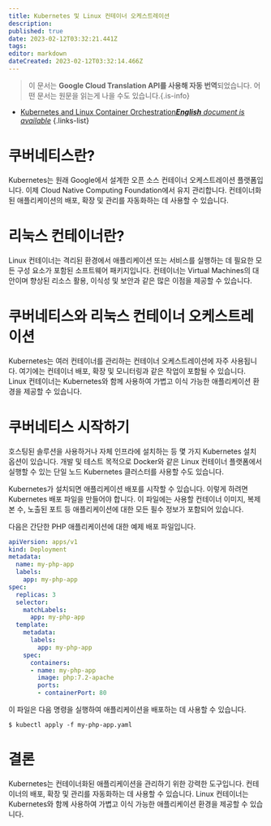 ```yaml
---
title: Kubernetes 및 Linux 컨테이너 오케스트레이션
description: 
published: true
date: 2023-02-12T03:32:21.441Z
tags: 
editor: markdown
dateCreated: 2023-02-12T03:32:14.466Z
---
```


> 이 문서는 **Google Cloud Translation API를 사용해 자동 번역**되었습니다.
어떤 문서는 원문을 읽는게 나을 수도 있습니다.{.is-info}



- [Kubernetes and Linux Container Orchestration***English** document is available*](/en/Knowledge-base/Linux/kubernetes-and-linux-container-orchestration)
{.links-list}


# 쿠버네티스란?

Kubernetes는 원래 Google에서 설계한 오픈 소스 컨테이너 오케스트레이션 플랫폼입니다. 이제 Cloud Native Computing Foundation에서 유지 관리합니다. 컨테이너화된 애플리케이션의 배포, 확장 및 관리를 자동화하는 데 사용할 수 있습니다.

# 리눅스 컨테이너란?

Linux 컨테이너는 격리된 환경에서 애플리케이션 또는 서비스를 실행하는 데 필요한 모든 구성 요소가 포함된 소프트웨어 패키지입니다. 컨테이너는 Virtual Machines의 대안이며 향상된 리소스 활용, 이식성 및 보안과 같은 많은 이점을 제공할 수 있습니다.

# 쿠버네티스와 리눅스 컨테이너 오케스트레이션

Kubernetes는 여러 컨테이너를 관리하는 컨테이너 오케스트레이션에 자주 사용됩니다. 여기에는 컨테이너 배포, 확장 및 모니터링과 같은 작업이 포함될 수 있습니다. Linux 컨테이너는 Kubernetes와 함께 사용하여 가볍고 이식 가능한 애플리케이션 환경을 제공할 수 있습니다.

# 쿠버네티스 시작하기

호스팅된 솔루션을 사용하거나 자체 인프라에 설치하는 등 몇 가지 Kubernetes 설치 옵션이 있습니다. 개발 및 테스트 목적으로 Docker와 같은 Linux 컨테이너 플랫폼에서 실행할 수 있는 단일 노드 Kubernetes 클러스터를 사용할 수도 있습니다.

Kubernetes가 설치되면 애플리케이션 배포를 시작할 수 있습니다. 이렇게 하려면 Kubernetes 배포 파일을 만들어야 합니다. 이 파일에는 사용할 컨테이너 이미지, 복제본 수, 노출된 포트 등 애플리케이션에 대한 모든 필수 정보가 포함되어 있습니다.

다음은 간단한 PHP 애플리케이션에 대한 예제 배포 파일입니다.

```yaml
apiVersion: apps/v1
kind: Deployment
metadata:
  name: my-php-app
  labels:
    app: my-php-app
spec:
  replicas: 3
  selector:
    matchLabels:
      app: my-php-app
  template:
    metadata:
      labels:
        app: my-php-app
    spec:
      containers:
      - name: my-php-app
        image: php:7.2-apache
        ports:
        - containerPort: 80
```

이 파일은 다음 명령을 실행하여 애플리케이션을 배포하는 데 사용할 수 있습니다.

```
$ kubectl apply -f my-php-app.yaml
```

# 결론

Kubernetes는 컨테이너화된 애플리케이션을 관리하기 위한 강력한 도구입니다. 컨테이너의 배포, 확장 및 관리를 자동화하는 데 사용할 수 있습니다. Linux 컨테이너는 Kubernetes와 함께 사용하여 가볍고 이식 가능한 애플리케이션 환경을 제공할 수 있습니다.
